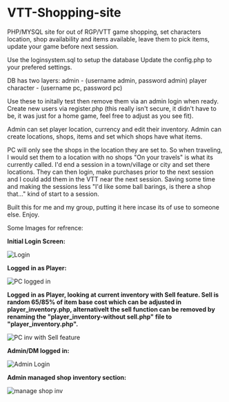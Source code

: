 # VTT-Shopping-site
PHP/MYSQL site for out of RGP/VTT game shopping, set characters location, shop availability and items available, leave them to pick items, update your game before next session.

Use the loginsystem.sql to setup the database
Update the config.php to your prefered settings.

DB has two layers:
admin - (username admin, password admin)
player character - (username pc, password pc)

Use these to initally test then remove them via an admin login when ready.
Create new users via register.php (this really isn't secure, it didn't have to be, it was just for a home game, feel free to adjust as you see fit).

Admin can set player location, currency and edit their inventory.
Admin can create locations, shops, items and set which shops have what items.

PC will only see the shops in the location they are set to.
So when traveling, I would set them to a location with no shops "On your travels" is what its currently called.
I'd end a session in a town/village or city and set there locations.
They can then login, make purchases prior to the next session and I could add them in the VTT near the next session. Saving some time and making the sessions less "I'd like some ball barings, is there a shop that..." kind of start to a session.

Built this for me and my group, putting it here incase its of use to someone else.
Enjoy.

Some Images for refrence:

<B>Initial Login Screen:</B>

![Login](https://github.com/user-attachments/assets/59d1d288-931c-475f-85c0-8777fa18c14b)

<B>Logged in as Player:</B>

![PC logged in](https://github.com/user-attachments/assets/786684c1-099c-457e-957a-6d2747adfeac)

<B>Logged in as Player, looking at current inventory with Sell feature. 
Sell is random 65/85% of item base cost which can be adjusted in player_inventory.php, alternativelt the sell function can be removed by renaming the "player_inventory-without sell.php" file to "player_inventory.php".</B>

![PC inv with Sell feature](https://github.com/user-attachments/assets/3e090b43-e075-45e7-8230-b525f98f72a2)

<B>Admin/DM logged in:</B>

![Admin Login](https://github.com/user-attachments/assets/5a35f031-f124-4887-9b45-5889471409c1)

<B>Admin managed shop inventory section:</B>

![manage shop inv](https://github.com/user-attachments/assets/a675c7e0-67cb-46f4-ae8f-0bd5f543468e)

